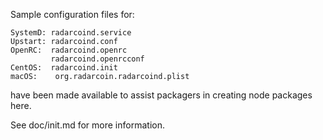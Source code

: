 Sample configuration files for:
```
SystemD: radarcoind.service
Upstart: radarcoind.conf
OpenRC:  radarcoind.openrc
         radarcoind.openrcconf
CentOS:  radarcoind.init
macOS:    org.radarcoin.radarcoind.plist
```
have been made available to assist packagers in creating node packages here.

See doc/init.md for more information.
